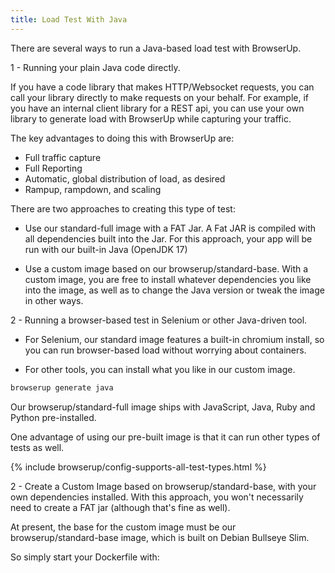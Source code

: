 ```yaml
---
title: Load Test With Java
---
```


There are several ways to run a Java-based load test with BrowserUp.

1 - Running your plain Java code directly.

If you have a code library that makes HTTP/Websocket requests, you can call
your library directly to make requests on your behalf. For example, if you
have an internal client library for a REST api, you can use your own library to
generate load with BrowserUp while capturing your traffic.

The key advantages to doing this with BrowserUp are:
* Full traffic capture
* Full Reporting
* Automatic, global distribution of load, as desired
* Rampup, rampdown, and scaling

There are two approaches to creating this type of test:

* Use our standard-full image with a FAT Jar. A Fat JAR is compiled with all
dependencies built into the Jar. For this approach, your app will be run with our
built-in Java (OpenJDK 17)

* Use a custom image based on our browserup/standard-base. With a custom image, you are free to install whatever dependencies
you like into the image, as well as to change the Java version or tweak the image in other ways.


2 - Running a browser-based test in Selenium or other Java-driven tool.

* For Selenium, our standard image features a built-in chromium install, so you can
run browser-based load without worrying about containers.

* For other tools, you can install what you like in our custom image.

```bash
browserup generate java
```

Our browserup/standard-full image ships with JavaScript, Java, Ruby and Python pre-installed.

One advantage of using our pre-built image is that it can run other types of tests as well.

{% include browserup/config-supports-all-test-types.html %}

2 - Create a Custom Image based on browserup/standard-base, with your own dependencies installed. With this approach,
you won't necessarily need to create a FAT jar (although that's fine as well).

At present, the base for the custom image must be our browserup/standard-base image, which is built on Debian Bullseye Slim.

So simply start your Dockerfile with:


